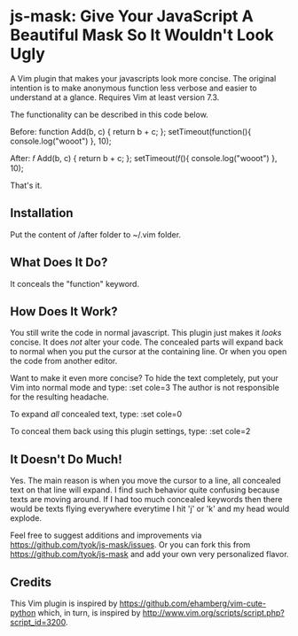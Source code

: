 js-mask: Give Your JavaScript A Beautiful Mask So It Wouldn't Look Ugly
=======================================================================

A Vim plugin that makes your javascripts look more concise. The original intention is to make anonymous function less verbose and easier to understand at a glance. Requires Vim at least version 7.3.

The functionality can be described in this code below.

Before:
    function Add(b, c) { return b + c; };
    setTimeout(function(){ console.log("wooot") }, 10);

After:
    𝑓 Add(b, c) { return b + c; };
    setTimeout(𝑓(){ console.log("wooot") }, 10);

That's it.

Installation
------------

Put the content of /after folder to ~/.vim folder.

What Does It Do?
----------------

It conceals the "function" keyword.

How Does It Work?
-----------------

You still write the code in normal javascript. This plugin just makes it *looks* concise. It does *not* alter your code. The concealed parts will expand back to normal when you put the cursor at the containing line. Or when you open the code from another editor.

Want to make it even more concise? To hide the text completely, put your Vim into normal mode and type:
    :set cole=3
The author is not responsible for the resulting headache.

To expand *all* concealed text, type:
    :set cole=0

To conceal them back using this plugin settings, type:
    :set cole=2

It Doesn't Do Much!
-------------------

Yes. The main reason is when you move the cursor to a line, all concealed text on that line will expand. I find such behavior quite confusing because texts are moving around. If I had too much concealed keywords then there would be texts flying everywhere everytime I hit 'j' or 'k' and my head would explode.

Feel free to suggest additions and improvements via <https://github.com/tyok/js-mask/issues>. Or you can fork this from <https://github.com/tyok/js-mask> and add your own very personalized flavor.

Credits
-------

This Vim plugin is inspired by <https://github.com/ehamberg/vim-cute-python> which, in turn, is inspired by <http://www.vim.org/scripts/script.php?script_id=3200>.
